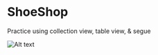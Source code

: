# ShoeShop
Practice using collection view, table view, &amp; segue

![Alt text](/relative/path/to/img.jpg?raw=true "
Screen Shot 2020-11-20 at 2.04.25 PM.jpg")
